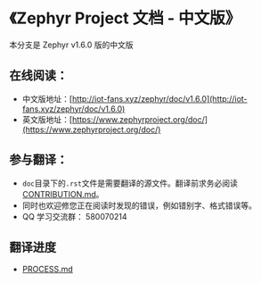 # 《Zephyr Project 文档 - 中文版》

本分支是 Zephyr v1.6.0 版的中文版

## 在线阅读：
- 中文版地址：[http://iot-fans.xyz/zephyr/doc/v1.6.0](http://iot-fans.xyz/zephyr/doc/v1.6.0)
- 英文版地址：[https://www.zephyrproject.org/doc/](https://www.zephyrproject.org/doc/)

## 参与翻译：
- `doc`目录下的`.rst`文件是需要翻译的源文件。翻译前求务必阅读 [CONTRIBUTION.md](CONTRIBUTION.md)。
- 同时也欢迎修您正在阅读时发现的错误，例如错别字、格式错误等。
- QQ 学习交流群： 580070214

## 翻译进度
- [PROCESS.md](PROCESS.md)

